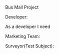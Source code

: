 Bus Mall Project

Developer:

As a developer I need 





Marketing Team:







Surveyor(Test Subject):
